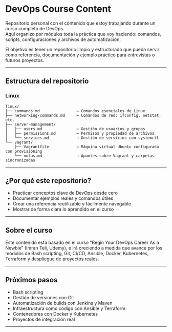# DevOps Course Content

Repositorio personal con el contenido que estoy trabajando durante un curso completo de DevOps.  
Aquí organizo por módulos toda la práctica que voy haciendo: comandos, scripts, configuraciones y archivos de automatización.

El objetivo es tener un repositorio limpio y estructurado que pueda servir como referencia, documentación y ejemplo práctico para entrevistas o futuros proyectos.

---

## Estructura del repositorio

### Linux

    linux/
    ├── commands.md                → Comandos esenciales de Linux
    ├── networking-commands.md     → Comandos de red: ifconfig, netstat, etc.
    ├── server-management/
    │   ├── users.md               → Gestión de usuarios y grupos
    │   ├── permissions.md         → Permisos y propiedad de archivos
    │   └── services.md            → Gestión de servicios con systemctl
    └── vagrant/
        ├── Vagrantfile            → Máquina virtual Ubuntu configurada con provisioning
        └── notas.md               → Apuntes sobre Vagrant y carpetas sincronizadas

---

## ¿Por qué este repositorio?

- Practicar conceptos clave de DevOps desde cero
- Documentar ejemplos reales y comandos útiles
- Crear una referencia reutilizable y fácilmente navegable
- Mostrar de forma clara lo aprendido en el curso

---

## Sobre el curso

Este contenido está basado en el curso “Begin Your DevOps Career As a Newbie” (Imran Teli, Udemy), e irá creciendo a medida que avance por los módulos de Bash scripting, Git, CI/CD, Ansible, Docker, Kubernetes, Terraform y despliegue de proyectos reales.

---

## Próximos pasos

- Bash scripting
- Gestión de versiones con Git
- Automatización de builds con Jenkins y Maven
- Infraestructura como código con Ansible y Terraform
- Contenedores con Docker y Kubernetes
- Proyectos de integración real

---
